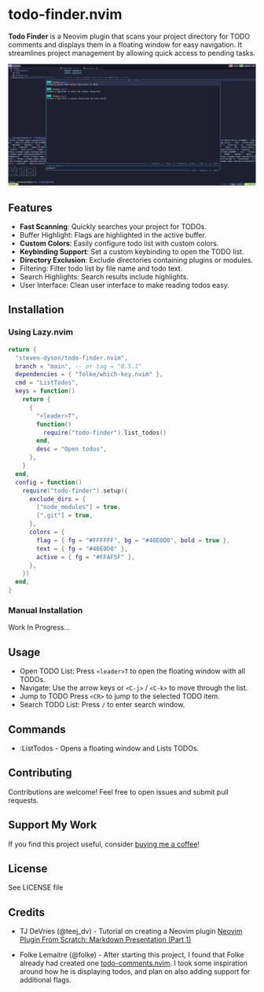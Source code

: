 # todo-finder.nvim

**Todo Finder** is a Neovim plugin that scans your project directory
for TODO comments and displays them in a floating window for
easy navigation. It streamlines project management by allowing
quick access to pending tasks.

![Neovim window with todo-finder.nvim open](https://raw.githubusercontent.com/steven-dyson/todo-finder.nvim/main/images/screenshot_1.png)

## Features

- **Fast Scanning**: Quickly searches your project for TODOs.
- Buffer Highlight: Flags are highlighted in the active buffer.
- **Custom Colors**: Easily configure todo list with custom colors.
- **Keybinding Support**: Set a custom keybinding to open the TODO list.
- **Directory Exclusion**: Exclude directories containing plugins or modules.
- Filtering: Filter todo list by file name and todo text.
- Search Highlights: Search results include highlights.
- User Interface: Clean user interface to make reading todos easy.

## Installation

### Using Lazy.nvim

```lua
return {
  "steven-dyson/todo-finder.nvim",
  branch = "main", -- or tag = "0.5.1"
  dependencies = { "folke/which-key.nvim" },
  cmd = "ListTodos",
  keys = function()
    return {
      {
        "<leader>T",
        function()
          require("todo-finder").list_todos()
        end,
        desc = "Open todos",
      },
    }
  end,
  config = function()
    require("todo-finder").setup({
      exclude_dirs = {
        ["node_modules"] = true,
        [".git"] = true,
      },
      colors = {
        flag = { fg = "#FFFFFF", bg = "#40E0D0", bold = true },
        text = { fg = "#40E0D0" },
        active = { fg = "#FFAF5F" },
      },
    })
  end,
}
```

### Manual Installation

Work In Progress...

## Usage

- Open TODO List: Press `<leader>T` to open the floating window with all TODOs.
- Navigate: Use the arrow keys or `<C-j>` / `<C-k>` to move through the list.
- Jump to TODO Press `<CR>` to jump to the selected TODO item.
- Search TODO List: Press `/` to enter search window.

## Commands

- :ListTodos - Opens a floating window and Lists TODOs.

## Contributing

Contributions are welcome! Feel free to open issues and submit pull requests.

## Support My Work

If you find this project useful, consider [buying me a coffee](https://www.buymeacoffee.com/steven.dyson)!

## License

See LICENSE file

## Credits

- TJ DeVries (@teej_dv) - Tutorial on creating a Neovim plugin
[Neovim Plugin From Scratch: Markdown Presentation (Part 1)](https://www.youtube.com/watch?v=VGid4aN25iI)

- Folke Lemaitre (@folke) - After starting this project, I found that Folke already
had created one [todo-comments.nvim](https://github.com/folke/todo-comments.nvim).
I took some inspiration around how he is displaying todos, and plan on also adding
support for additional flags.
